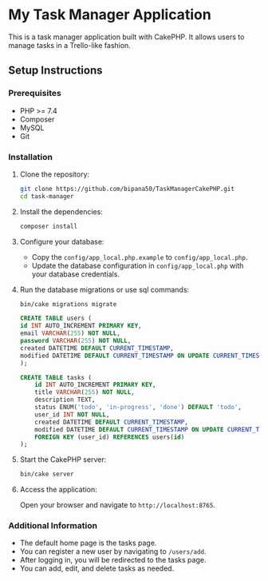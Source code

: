 # My Task Manager Application

This is a task manager application built with CakePHP. It allows users to manage tasks in a Trello-like fashion.

## Setup Instructions

### Prerequisites

- PHP >= 7.4
- Composer
- MySQL
- Git

### Installation

1. Clone the repository:

    ```bash
    git clone https://github.com/bipana50/TaskManagerCakePHP.git
    cd task-manager
    ```

2. Install the dependencies:

    ```bash
    composer install
    ```

3. Configure your database:

    - Copy the `config/app_local.php.example` to `config/app_local.php`.
    - Update the database configuration in `config/app_local.php` with your database credentials.

4. Run the database migrations or use sql commands:

    ```bash
    bin/cake migrations migrate
    ```

    ```sql
    CREATE TABLE users (
    id INT AUTO_INCREMENT PRIMARY KEY,
    email VARCHAR(255) NOT NULL,
    password VARCHAR(255) NOT NULL,
    created DATETIME DEFAULT CURRENT_TIMESTAMP,
    modified DATETIME DEFAULT CURRENT_TIMESTAMP ON UPDATE CURRENT_TIMESTAMP
    );

    CREATE TABLE tasks (
        id INT AUTO_INCREMENT PRIMARY KEY,
        title VARCHAR(255) NOT NULL,
        description TEXT,
        status ENUM('todo', 'in-progress', 'done') DEFAULT 'todo',
        user_id INT NOT NULL,
        created DATETIME DEFAULT CURRENT_TIMESTAMP,
        modified DATETIME DEFAULT CURRENT_TIMESTAMP ON UPDATE CURRENT_TIMESTAMP,
        FOREIGN KEY (user_id) REFERENCES users(id)
    );
    ```

5. Start the CakePHP server:

    ```bash
    bin/cake server
    ```

6. Access the application:

    Open your browser and navigate to `http://localhost:8765`.

### Additional Information

- The default home page is the tasks page.
- You can register a new user by navigating to `/users/add`.
- After logging in, you will be redirected to the tasks page.
- You can add, edit, and delete tasks as needed.
